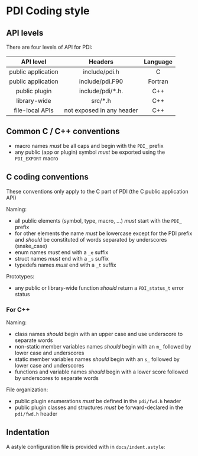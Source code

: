 # PDI Coding style

## API levels

There are four levels of API for PDI:

| **API level**       | **Headers**               | **Language** |
|:-------------------:|:-------------------------:|:------------:|
|  public application | include/pdi.h             | C            |
|  public application | include/pdi.F90           | Fortran      |
|  public plugin      | include/pdi/*.h.          | C++          |
|  library-wide       | src/*.h                   | C++          |
|  file-local APIs    | not exposed in any header | C++          |

## Common C / C++ conventions

* macro names *must* be all caps and begin with the `PDI_` prefix
* any public (app or plugin) symbol *must* be exported using the `PDI_EXPORT`
  macro

## C coding conventions

These conventions only apply to the C part of PDI (the C public application API)

Naming:
* all public elements (symbol, type, macro, ...) *must* start with the `PDI_`
  prefix
* for other elements the name *must* be lowercase except for the PDI prefix
  and *should* be constituted of words separated by underscores (snake_case)
* enum names *must* end with a `_e` suffix
* struct names *must* end with a `_s` suffix
* typedefs names  *must* end with a `_t` suffix

Prototypes:
* any public or library-wide function *should* return a `PDI_status_t` error status

### For C++

Naming:
* class names *should* begin with an upper case and use underscore to separate words
* non-static member variables names *should* begin with an `m_` followed by lower case and underscores
* static member variables names *should* begin with an `s_` followed by lower case and underscores
* functions and variable names *should* begin with a lower score followed by underscores to separate words

File organization:
* public plugin enumerations *must* be defined in the `pdi/fwd.h` header
* public plugin classes and structures *must* be forward-declared in the
  `pdi/fwd.h` header

## Indentation

A astyle configuration file is provided with in `docs/indent.astyle`:
